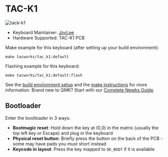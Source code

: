 
# TAC-K1

![tack-k1](https://i.imgur.com/3YGvrSZh.jpg)

* Keyboard Maintainer: [JoyLee](https://github.com/itarze)
* Hardware Supported: TAC-K1 PCB

Make example for this keyboard (after setting up your build environment):

    make tacworks/tac_k1:default

Flashing example for this keyboard:

    make tacworks/tac_k1:default:flash

See the [build environment setup](https://docs.qmk.fm/#/getting_started_build_tools) and the [make instructions](https://docs.qmk.fm/#/getting_started_make_guide) for more information. Brand new to QMK? Start with our [Complete Newbs Guide](https://docs.qmk.fm/#/newbs).

## Bootloader

Enter the bootloader in 3 ways:

* **Bootmagic reset**: Hold down the key at (0,0) in the matrix (usually the top left key or Escape) and plug in the keyboard
* **Physical reset button**: Briefly press the button on the back of the PCB - some may have pads you must short instead
* **Keycode in layout**: Press the key mapped to `QK_BOOT` if it is available
